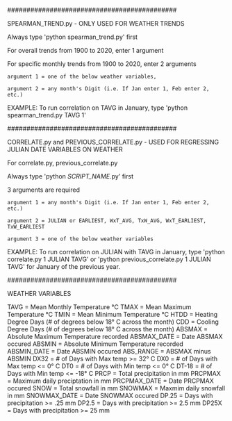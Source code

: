 ############################################

SPEARMAN_TREND.py - ONLY USED FOR WEATHER TRENDS
	
Always type 'python spearman_trend.py' first

For overall trends from 1900 to 2020, enter 1 argument

For specific monthly trends from 1900 to 2020, enter 2 arguments

	argument 1 = one of the below weather variables,
	
	argument 2 = any month's Digit (i.e. If Jan enter 1, Feb enter 2, etc.)

EXAMPLE: To run correlation on TAVG in January, type 'python spearman_trend.py TAVG 1'

############################################

CORRELATE.py and PREVIOUS_CORRELATE.py - USED FOR REGRESSING JULIAN DATE VARIABLES ON WEATHER

For correlate.py, previous_correlate.py

Always type 'python *SCRIPT_NAME*.py' first

3 arguments are required

	argument 1 = any month's Digit (i.e. If Jan enter 1, Feb enter 2, etc.)
	
	argument 2 = JULIAN or EARLIEST, WxT_AVG, TxW_AVG, WxT_EARLIEST, TxW_EARLIEST

	argument 3 = one of the below weather variables 

EXAMPLE: To run correlation on JULIAN with TAVG in January, type 'python correlate.py 1 JULIAN TAVG' or 'python previous_correlate.py 1 JULIAN TAVG' for January of the previous year. 

############################################

WEATHER VARIABLES

TAVG = Mean Monthly Temperature °C
TMAX = Mean Maximum Temperature °C
TMIN = Mean Minimum Temperature °C
HTDD = Heating Degree Days (# of degrees below 18° C across the month)
CDD = Cooling Degree Days (# of degrees below 18° C across the month)
ABSMAX = Absolute Maximum Temperature recorded
ABSMAX_DATE = Date ABSMAX occured
ABSMIN = Absolute Minimum Temperature recorded 
ABSMIN_DATE = Date ABSMIN occured
ABS_RANGE = ABSMAX minus ABSMIN
DX32 = # of Days with Max temp >= 32° C
DX0 = # of Days with Max temp <= 0° C
DT0 = # of Days with Min temp <= 0° C
DT-18 = # of Days with Min temp <= -18° C
PRCP = Total precipitation in mm
PRCPMAX = Maximum daily preciptation in mm
PRCPMAX_DATE = Date PRCPMAX occured
SNOW = Total snowfall in mm
SNOWMAX = Maxmim daily snowfall in mm
SNOWMAX_DATE = Date SNOWMAX occured
DP.25 = Days with precipitation >= .25 mm
DP2.5 = Days with precipitation >= 2.5 mm 
DP25X = Days with precipitation >= 25 mm 
